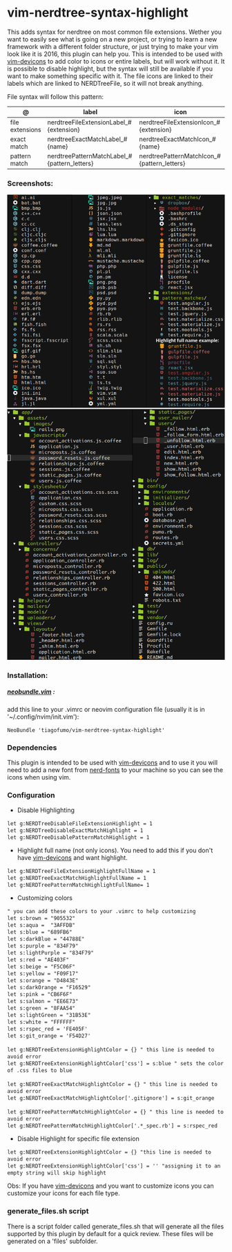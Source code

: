 # vim-nerdtree-syntax-highlight
This adds syntax for nerdtree on most common file extensions. Wether you want to easily see what is going on a new project, or trying to learn a new framework with a different folder structure, or just trying to make your vim look like it is 2016, this plugin can help you. This is intended to be used with [vim-devicons](https://github.com/ryanoasis/vim-devicons) to add color to icons or entire labels, but will work without it. It is possible to disable highlight, but the syntax will still be available if you want to make something specific with it. The file icons are linked to their labels which are linked to NERDTreeFile, so it will not break anything.

File syntax will follow this pattern:

| @ | label  | icon |
|---| --- | --- |
|file extensions|nerdtreeFileExtensionLabel_#{extension}|nerdtreeFileExtensionIcon_#{extension}|
|exact match|nerdtreeExactMatchLabel_#{name}|nerdtreeExactMatchIcon_#{name} |
|pattern match |nerdtreePatternMatchLabel_#{pattern_letters}|nerdtreePatternMatchIcon_#{pattern_letters}|

### Screenshots:
![](/screenshots/allfiles.png "All files generated with the generateFiles<span></span>.sh script")
![](/screenshots/railsapp.png "Screenshot of files in a rails app with my current icons setup")

### Installation:
##### [neobundle.vim](https://github.com/Shougo/neobundle.vim) :
add this line to your .vimrc or neovim configuration file (usually it is in '~/.config/nvim/init.vim'):
```vim
NeoBundle 'tiagofumo/vim-nerdtree-syntax-highlight'
```
### Dependencies
This plugin is intended to be used with [vim-devicons](https://github.com/ryanoasis/vim-devicons) and to use it you will need to add a new font from [nerd-fonts](https://github.com/ryanoasis/nerd-fonts) to your machine so you can see the icons when using vim.
### Configuration
* Disable Highlighting
```vim
let g:NERDTreeDisableFileExtensionHighlight = 1
let g:NERDTreeDisableExactMatchHighlight = 1
let g:NERDTreeDisablePatternMatchHighlight = 1
```
* Highlight full name (not only icons). You need to add this if you don't have [vim-devicons](https://github.com/ryanoasis/vim-devicons) and want highlight.
```vim
let g:NERDTreeFileExtensionHighlightFullName = 1
let g:NERDTreeExactMatchHighlightFullName = 1
let g:NERDTreePatternMatchHighlightFullName= 1
```
* Customizing colors
```vim
" you can add these colors to your .vimrc to help customizing
let s:brown = "905532"
let s:aqua =  "3AFFDB"
let s:blue = "689FB6"
let s:darkBlue = "44788E"
let s:purple = "834F79"
let s:lightPurple = "834F79"
let s:red = "AE403F"
let s:beige = "F5C06F"
let s:yellow = "F09F17"
let s:orange = "D4843E"
let s:darkOrange = "F16529"
let s:pink = "CB6F6F"
let s:salmon = "EE6E73"
let s:green = "8FAA54"
let s:lightGreen = "31B53E"
let s:white = "FFFFFF"
let s:rspec_red = 'FE405F'
let s:git_orange = 'F54D27'

let g:NERDTreeExtensionHighlightColor = {} " this line is needed to avoid error
let g:NERDTreeExtensionHighlightColor['css'] = s:blue " sets the color of .css files to blue

let g:NERDTreeExactMatchHighlightColor = {} " this line is needed to avoid error
let g:NERDTreeExactMatchHighlightColor['.gitignore'] = s:git_orange

let g:NERDTreePatternMatchHighlightColor = {} " this line is needed to avoid error
let g:NERDTreePatternMatchHighlightColor['.*_spec.rb'] = s:rspec_red

```

* Disable Highlight for specific file extension
```vim
let g:NERDTreeExtensionHighlightColor = {} "this line is needed to avoid error
let g:NERDTreeExtensionHighlightColor['css'] = '' "assigning it to an empty string will skip highlight
```

Obs: If you have [vim-devicons](https://github.com/ryanoasis/vim-devicons) and you want to customize icons you can customize your icons for each file type.
### generate_files.sh script
There is a script folder called generate_files.sh that will generate all the files supported by this plugin by default for a quick review. These files will be generated on a 'files' subfolder.
